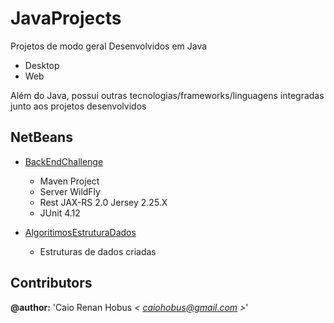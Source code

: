# JavaProjects

Projetos de modo geral Desenvolvidos em Java

* Desktop
* Web

Além do Java, possui outras tecnologias/frameworks/linguagens integradas junto aos projetos desenvolvidos

## NetBeans

* [BackEndChallenge](https://github.com/crhobus/java-projects/tree/master/BackEndChallenge/)

  * Maven Project
  * Server WildFly
  * Rest JAX-RS 2.0 Jersey 2.25.X
  * JUnit 4.12

* [AlgoritimosEstruturaDados](https://github.com/crhobus/java-projects/tree/master/AlgoritimosEstruturaDados/)

  * Estruturas de dados criadas


## Contributors

**@author:** 'Caio Renan Hobus *< [caiohobus@gmail.com](mailto:caiohobus@gmail.com) >*'
